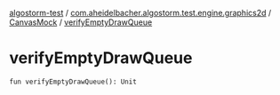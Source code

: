 [algostorm-test](../../index.md) / [com.aheidelbacher.algostorm.test.engine.graphics2d](../index.md) / [CanvasMock](index.md) / [verifyEmptyDrawQueue](.)

# verifyEmptyDrawQueue

`fun verifyEmptyDrawQueue(): Unit`